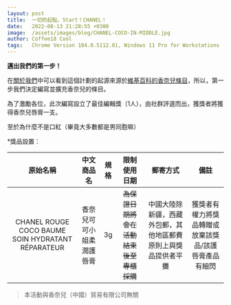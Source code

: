 ```yaml
---
layout: post
title:  一切的起點，Start！CHANEL！
date:   2022-08-13 21:28:55 +0300
image:  /assets/images/blog/CHANEL-COCO-IN-MIDDLE.jpg
author: Coffee18 Cool
tags:   Chrome Version 104.0.5112.81, Windows 11 Pro for Workstations
---
```

**邁出我們的第一步！**

在[關於我們](https://bwp.wiki/about "About us")中可以看到這個計劃的起源來源於[維基百科的香奈兒條目](https://zh.m.wikipedia.org/wiki/%E9%A6%99%E5%A5%88%E5%84%BF "香奈兒 - 維基百科")，所以，第一步我們決定編寫並擴充香奈兒的條目。

為了激勵各位，此次編寫設立了最佳編輯獎（1人），由社群評選而出，獲獎者將獲得香奈兒唇膏一支。

至於為什麼不是口紅（畢竟大多數都是男同胞嘛）





*獎品設置：

| 原始名稱 | 中文商品名 | 規格 | 限制使用日期 | 郵寄方式 | 備註 |
| :--: | :--: | :--: | :--: | :--: | :--: |
| CHANEL ROUGE COCO BAUME SOIN HYDRATANT RÉPARATEUR | 香奈兒可可小姐柔潤護唇膏 | 3g | ~~為保證日期將會在活動結束後至專櫃採購~~ | 中國大陸除新疆，西藏外包郵，其他地區郵費原則上與獎品提供者平攤 | 獲獎者有權力將獎品轉贈或放棄該獎品/該護唇膏產品有細閃 |

> 本活動與香奈兒（中國）貿易有限公司無關
